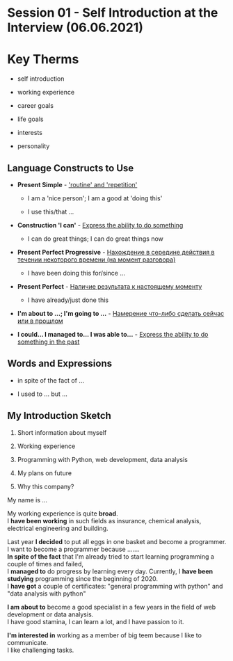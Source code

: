 # Session 01 - Self Introduction at the Interview (06.06.2021)

# Key Therms

* self introduction

* working experience

* career goals

* life goals

* interests
  
* personality

## Language Constructs to Use

* __Present Simple__ - ['routine' and 'repetition'](../../KESPA_EN/K01_pres_simp/pres_simp.md)
    
    * I am a 'nice person'; I am a good at 'doing this'
    
    * I use this/that ...
    
* __Construction 'I can'__ - [Express the ability to do something](../../KESPA_EN/K06_I_can_dance/README.md)
  
    * I can do great things; I can do great things now
    
* __Present Perfect Progressive__ - [Нахождение в середине действия в течении некоторого времени (на момент разговора)](../../KESPA_EN/K10_I_have_been_dancing_since/README_10.md)

    * I have been doing this for/since ...

* __Present Perfect__ - [Наличие результата к настоящему моменту](../../KESPA_EN/K16_17_I_have_not_drawn_my_masterpiece_yet/lesson_16_17.md)
    
    * I have already/just done this

* __I'm about to ...; I'm going to ...__ - [Намерение что-либо сделать сейчас или в прошлом](../../KESPA_EN/K24_I_am_about_to_go_to_the_carnival/lesson_24.md)

* __I could... I managed to... I was able to...__ - [Express the ability to do something in the past](../../KESPA_EN/K14_I%20could__I_managed_to/lesson_14.md)


## Words and Expressions

* in spite of the fact of ...

* I used to ... but ...


## My Introduction Sketch

1. Short information about myself

1. Working experience

1. Programming with Python, web development, data analysis

1. My plans on future

1. Why this company?


My name is ...  

My working experience is quite __broad__.  
I __have been working__ in such fields as insurance, chemical analysis, electrical engineering and building.  

Last year __I decided__ to put all eggs in one basket and become a programmer.  
I want to become a programmer because .......  
__In spite of the fact__ that I'm already tried to start learning programming a couple of times and failed,  
I __managed to__ do progress by learning every day.
Currently, I __have been studying__ programming since the beginning of 2020.  
I __have got__ a couple of certificates: "general programming with python" and "data analysis with python"

__I am about to__ become a good specialist in a few years in the field of web development or data analysis.  
I have good stamina, I can learn a lot, and I have passion to it.   

__I'm interested in__ working as a member of big teem because I like to communicate.  
I like challenging tasks.  
